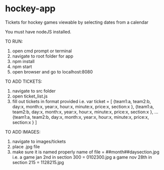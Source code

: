 # hockey-app
Tickets for hockey games viewable by selecting dates from a calendar

You must have nodeJS installed.

TO RUN:
1. open cmd prompt or terminal
2. navigate to root folder for app
3. npm install
4. npm start
5. open browser and go to localhost:8080


TO ADD TICKETS:
1. navigate to src folder
2. open ticket_list.js
3. fill out tickets in format provided i.e.
    var ticket = [
        {team1:a, team2:b, day:x, month:x, year:x, hour:x, minute:x, price:x, section:x },
        {team1:a, team2:b, day:x, month:x, year:x, hour:x, minute:x, price:x, section:x },
        ...
        {team1:a, team2:b, day:x, month:x, year:x, hour:x, minute:x, price:x, section:x }
    ]


TO ADD IMAGES: 
1. navigate to images/tickets
2. place .jpg file
3. make sure it is named properly
name of file = ##month##daysection.jpg i.e.
    a game jan 2nd in section 300 = 0102300.jpg
    a game nov 28th in section 215 = 1128215.jpg